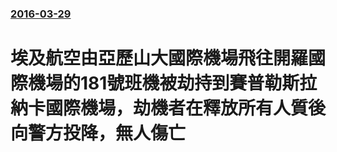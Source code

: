 ### [2016-03-29](/news/2016/03/29/index.md)

##### 
#  埃及航空由亞歷山大國際機場飛往開羅國際機場的181號班機被劫持到賽普勒斯拉納卡國際機場，劫機者在釋放所有人質後向警方投降，無人傷亡



